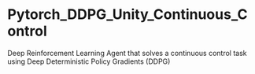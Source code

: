 # Pytorch_DDPG_Unity_Continuous_Control
Deep Reinforcement Learning Agent that solves a continuous control task using Deep Deterministic Policy Gradients (DDPG)
